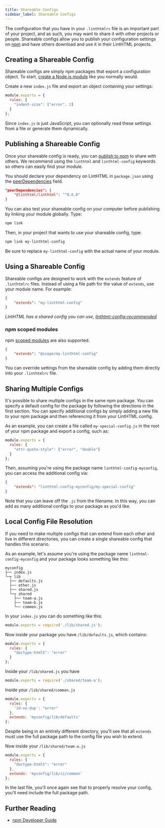 ```yaml
---
title: Shareable Configs
sidebar_label: Shareable Configs
---
```


The configuration that you have in your `.linthtmlrc` file is an important part of your project, and as such, you may want to share it with other projects or people. Shareable configs allow you to publish your configuration settings on [npm](https://www.npmjs.com/) and have others download and use it in their LintHTML projects.

## Creating a Shareable Config

Shareable configs are simply npm packages that export a configuration object. To start, [create a Node.js module](https://docs.npmjs.com/getting-started/creating-node-modules) like you normally would.

Create a new `index.js` file and export an object containing your settings:

```js
module.exports = {
  rules: {
    "indent-size": ["error", 2]
  }
};
```

Since `index.js` is just JavaScript, you can optionally read these settings from a file or generate them dynamically.

## Publishing a Shareable Config

Once your shareable config is ready, you can [publish to npm](https://docs.npmjs.com/getting-started/publishing-npm-packages) to share with others. We recommend using the `linthtml` and `linthtml-config` keywords so others can easily find your module.

You should declare your dependency on LintHTML in `package.json` using the [peerDependencies](https://docs.npmjs.com/files/package.json#peerdependencies) field. <!-- The recommended way to declare a dependency for future proof compatibility is with the ">=" range syntax, using the lowest required LintHTML version. For example: -->

```json
"peerDependencies": {
    "@linthtml/linthtml": "^0.6.0"
}
```

<!-- 
If your shareable config depends on a plugin, you should also specify it as a `peerDependency` (plugins will be loaded relative to the end user's project, so the end user is required to install the plugins they need). However, if your shareable config depends on a third-party parser or another shareable config, you can specify these packages as `dependencies`. -->

You can also test your shareable config on your computer before publishing by linking your module globally. Type:

```bash
npm link
```

Then, in your project that wants to use your shareable config, type:

```bash
npm link my-linthtml-config
```

Be sure to replace `my-linthtml-config` with the actual name of your module.

## Using a Shareable Config

Shareable configs are designed to work with the `extends` feature of `.linthtmlrc` files. Instead of using a file path for the value of `extends`, use your module name. For example:

```json
{
    "extends": "my-linthtml-config"
}
```

_LintHTML has a shared config you can use, [linthtml-config-recommended](https://github.com/linthtml/linthtml-config-recommended)_

### npm scoped modules

npm [scoped modules](https://docs.npmjs.com/misc/scope) are also supported.

```json
{
    "extends": "@scope/my-linthtml-config"
}
```

You can override settings from the shareable config by adding them directly into your `.linthtmlrc` file.

## Sharing Multiple Configs

It's possible to share multiple configs in the same npm package. You can specify a default config for the package by following the directions in the first section. You can specify additional configs by simply adding a new file to your npm package and then referencing it from your LintHTML config.

As an example, you can create a file called `my-special-config.js` in the root of your npm package and export a config, such as:

```js
module.exports = {
  rules: {
    "attr-quote-style": ["error", "double"]
  }
};
```

Then, assuming you're using the package name `linthtml-config-myconfig`, you can access the additional config via:

```json
{
    "extends": "linthtml-config-myconfig/my-special-config"
}
```

Note that you can leave off the `.js` from the filename. In this way, you can add as many additional configs to your package as you'd like.

<!-- **Important:** We strongly recommend always including a default config for your plugin to avoid errors. -->

## Local Config File Resolution

If you need to make multiple configs that can extend from each other and live in different directories, you can create a single shareable config that handles this scenario.

As an example, let's assume you're using the package name `linthtml-config-myconfig` and your package looks something like this:

```text
myconfig
├── index.js
└─┬ lib
  ├── defaults.js
  ├── other.js
  ├── shared.js
  └─┬ shared
    ├── team-a.js
    ├── team-b.js
    └── common.js
```

In your `index.js` you can do something like this:

```js
module.exports = require('./lib/shared.js');
```

Now inside your package you have `/lib/defaults.js`, which contains:

```js
module.exports = {
  rules: {
    "doctype-html5": "error"
  }
};
```

Inside your `/lib/shared.js` you have

```js
module.exports = require('./shared/team-a');
```

Inside your `/lib/shared/common.js`

```js
module.exports = {
  rules: {
    'id-no-dup': "error"
  },
  extends: 'myconfig/lib/defaults'
};
```

Despite being in an entirely different directory, you'll see that all `extends` must use the full package path to the config file you wish to extend.

Now inside your `/lib/shared/team-a.js`

```js
module.exports = {
  rules: {
    "doctype-html5": "error"
  },
  extends: 'myconfig/lib/ci/common'
};
```

In the last file, you'll once again see that to properly resolve your config, you'll need include the full package path.

## Further Reading

* [npm Developer Guide](https://docs.npmjs.com/misc/developers)
